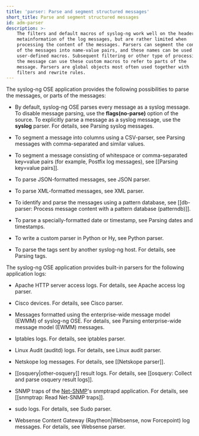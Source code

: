 ```yaml
---
title: 'parser: Parse and segment structured messages'
short_title: Parse and segment structured messages
id: adm-parser
description: >-
    The filters and default macros of syslog-ng work well on the headers and
    metainformation of the log messages, but are rather limited when
    processing the content of the messages. Parsers can segment the content
    of the messages into name-value pairs, and these names can be used as
    user-defined macros. Subsequent filtering or other type of processing of
    the message can use these custom macros to refer to parts of the
    message. Parsers are global objects most often used together with
    filters and rewrite rules.
---
```


The syslog-ng OSE application provides the following possibilities to
parse the messages, or parts of the messages:

- By default, syslog-ng OSE parses every message as a syslog message.
    To disable message parsing, use the **flags(no-parse)** option of
    the source. To explicitly parse a message as a syslog message, use
    the **syslog** parser. For details, see
    Parsing syslog messages.
- To segment a message into columns using a CSV-parser, see
    Parsing messages with comma-separated and similar values.

- To segment a message consisting of whitespace or comma-separated
    key=value pairs (for example, Postfix log messages), see
    [[Parsing key=value pairs]].
- To parse JSON-formatted messages, see JSON parser.

- To parse XML-formatted messages, see XML parser.

- To identify and parse the messages using a pattern database, see
    [[db-parser: Process message content with a pattern database (patterndb)]].

- To parse a specially-formatted date or timestamp, see
    Parsing dates and timestamps.
- To write a custom parser in Python or Hy, see
    Python parser.
- To parse the tags sent by another syslog-ng host. For details, see
    Parsing tags.

The syslog-ng OSE application provides built-in parsers for the
following application logs:

- Apache HTTP server access logs. For details, see
    Apache access log parser.
- Cisco devices. For details, see Cisco parser.

- Messages formatted using the enterprise-wide message model (EWMM) of
    syslog-ng OSE. For details, see
    Parsing enterprise-wide message model (EWMM) messages.

- Iptables logs. For details, see iptables parser.

- Linux Audit (auditd) logs. For details, see
    Linux audit parser.
- Netskope log messages. For details, see
    [[Netskope parser]].
- [[osquery|other-osquery]] result logs. For details, see
    [[osquery: Collect and parse osquery result logs]].

- SNMP traps of the [Net-SNMP](http://www.net-snmp.org)\'s snmptrapd
    application. For details, see
    [[snmptrap: Read Net-SNMP traps]].
- sudo logs. For details, see Sudo parser.
- Websense Content Gateway (Raytheon\|Websense, now Forcepoint) log
    messages. For details, see Websense parser.

